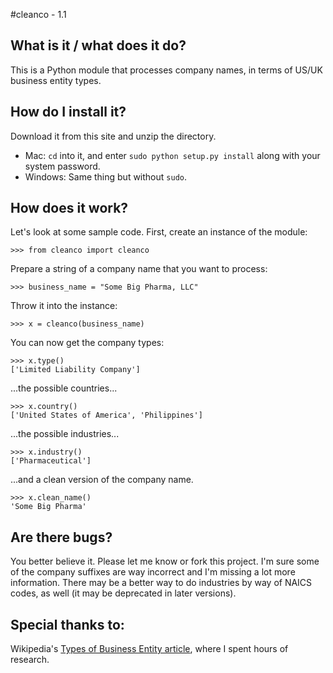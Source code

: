 #cleanco - 1.1

## What is it / what does it do?
This is a Python module that processes company names, in terms of US/UK business entity types.

## How do I install it?
Download it from this site and unzip the directory.

* Mac: `cd` into it, and enter `sudo python setup.py install` along with your system password.
* Windows: Same thing but without `sudo`.

## How does it work?
Let's look at some sample code.  First, create an instance of the module:

    >>> from cleanco import cleanco

Prepare a string of a company name that you want to process:

    >>> business_name = "Some Big Pharma, LLC"

Throw it into the instance:

    >>> x = cleanco(business_name)

You can now get the company types:

    >>> x.type()
    ['Limited Liability Company']

...the possible countries...

    >>> x.country()
    ['United States of America', 'Philippines']

...the possible industries...

    >>> x.industry()
    ['Pharmaceutical']

...and a clean version of the company name.

    >>> x.clean_name()
    'Some Big Pharma'

## Are there bugs?
You better believe it.  Please let me know or fork this project.  I'm sure some of the company suffixes are way incorrect and I'm missing a lot more information.  There may be a better way to do industries by way of NAICS codes, as well (it may be deprecated in later versions).

## Special thanks to:
Wikipedia's [Types of Business Entity article](http://en.wikipedia.org/wiki/Types_of_business_entity), where I spent hours of research.
